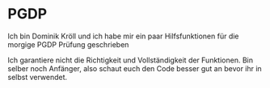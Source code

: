 # PGDP
Ich bin Dominik Kröll und ich habe mir ein paar Hilfsfunktionen für die morgige PGDP Prüfung geschrieben

Ich garantiere nicht die Richtigkeit und Vollständigkeit
der Funktionen.
Bin selber noch Anfänger, also schaut euch den
Code besser gut an bevor ihr in selbst verwendet.
